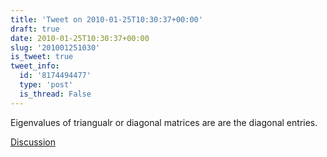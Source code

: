 ```yaml
---
title: 'Tweet on 2010-01-25T10:30:37+00:00'
draft: true
date: 2010-01-25T10:30:37+00:00
slug: '201001251030'
is_tweet: true
tweet_info:
  id: '8174494477'
  type: 'post'
  is_thread: False
---
```




Eigenvalues of triangualr or diagonal matrices are are the diagonal entries.

[Discussion](https://x.com/sytelus/status/8174494477)
